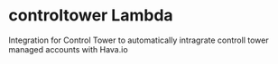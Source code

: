 # controltower Lambda

Integration for Control Tower to automatically intragrate controll tower managed accounts with Hava.io